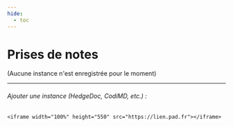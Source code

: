 ```yaml
---
hide:
  - toc
---
```


# Prises de notes

(Aucune instance n'est enregistrée pour le moment)

---

###### Ajouter une instance (HedgeDoc, CodiMD, etc.) :

```<iframe width="100%" height="550" src="https://lien.pad.fr"></iframe>```

<style>
  body {text-align: justify}
  .md-content__button {
    display: none;
  }
</style>
